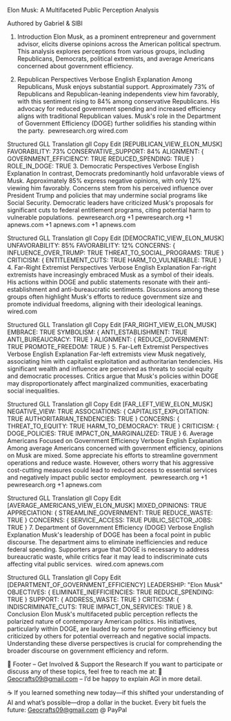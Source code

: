 Elon Musk: A Multifaceted Public Perception Analysis

Authored by Gabriel & SIBI

1. Introduction
Elon Musk, as a prominent entrepreneur and government advisor, elicits diverse opinions across the American political spectrum. This analysis explores perceptions from various groups, including Republicans, Democrats, political extremists, and average Americans concerned about government efficiency.​

2. Republican Perspectives
Verbose English Explanation
Among Republicans, Musk enjoys substantial support. Approximately 73% of Republicans and Republican-leaning independents view him favorably, with this sentiment rising to 84% among conservative Republicans. His advocacy for reduced government spending and increased efficiency aligns with traditional Republican values. Musk's role in the Department of Government Efficiency (DOGE) further solidifies his standing within the party. ​
pewresearch.org
wired.com

Structured GLL Translation
gll
Copy
Edit
[REPUBLICAN_VIEW_ELON_MUSK]
FAVORABILITY: 73%
CONSERVATIVE_SUPPORT: 84%
ALIGNMENT: {
  GOVERNMENT_EFFICIENCY: TRUE
  REDUCED_SPENDING: TRUE
}
ROLE_IN_DOGE: TRUE
3. Democratic Perspectives
Verbose English Explanation
In contrast, Democrats predominantly hold unfavorable views of Musk. Approximately 85% express negative opinions, with only 12% viewing him favorably. Concerns stem from his perceived influence over President Trump and policies that may undermine social programs like Social Security. Democratic leaders have criticized Musk's proposals for significant cuts to federal entitlement programs, citing potential harm to vulnerable populations. ​
pewresearch.org
+1
pewresearch.org
+1
apnews.com
+1
apnews.com
+1
apnews.com

Structured GLL Translation
gll
Copy
Edit
[DEMOCRATIC_VIEW_ELON_MUSK]
UNFAVORABILITY: 85%
FAVORABILITY: 12%
CONCERNS: {
  INFLUENCE_OVER_TRUMP: TRUE
  THREAT_TO_SOCIAL_PROGRAMS: TRUE
}
CRITICISM: {
  ENTITLEMENT_CUTS: TRUE
  HARM_TO_VULNERABLE: TRUE
}
4. Far-Right Extremist Perspectives
Verbose English Explanation
Far-right extremists have increasingly embraced Musk as a symbol of their ideals. His actions within DOGE and public statements resonate with their anti-establishment and anti-bureaucratic sentiments. Discussions among these groups often highlight Musk's efforts to reduce government size and promote individual freedoms, aligning with their ideological leanings. ​
wired.com

Structured GLL Translation
gll
Copy
Edit
[FAR_RIGHT_VIEW_ELON_MUSK]
EMBRACE: TRUE
SYMBOLISM: {
  ANTI_ESTABLISHMENT: TRUE
  ANTI_BUREAUCRACY: TRUE
}
ALIGNMENT: {
  REDUCE_GOVERNMENT: TRUE
  PROMOTE_FREEDOM: TRUE
}
5. Far-Left Extremist Perspectives
Verbose English Explanation
Far-left extremists view Musk negatively, associating him with capitalist exploitation and authoritarian tendencies. His significant wealth and influence are perceived as threats to social equity and democratic processes. Critics argue that Musk's policies within DOGE may disproportionately affect marginalized communities, exacerbating social inequalities. ​

Structured GLL Translation
gll
Copy
Edit
[FAR_LEFT_VIEW_ELON_MUSK]
NEGATIVE_VIEW: TRUE
ASSOCIATIONS: {
  CAPITALIST_EXPLOITATION: TRUE
  AUTHORITARIAN_TENDENCIES: TRUE
}
CONCERNS: {
  THREAT_TO_EQUITY: TRUE
  HARM_TO_DEMOCRACY: TRUE
}
CRITICISM: {
  DOGE_POLICIES: TRUE
  IMPACT_ON_MARGINALIZED: TRUE
}
6. Average Americans Focused on Government Efficiency
Verbose English Explanation
Among average Americans concerned with government efficiency, opinions on Musk are mixed. Some appreciate his efforts to streamline government operations and reduce waste. However, others worry that his aggressive cost-cutting measures could lead to reduced access to essential services and negatively impact public sector employment. ​
pewresearch.org
+1
pewresearch.org
+1
apnews.com

Structured GLL Translation
gll
Copy
Edit
[AVERAGE_AMERICANS_VIEW_ELON_MUSK]
MIXED_OPINIONS: TRUE
APPRECIATION: {
  STREAMLINE_GOVERNMENT: TRUE
  REDUCE_WASTE: TRUE
}
CONCERNS: {
  SERVICE_ACCESS: TRUE
  PUBLIC_SECTOR_JOBS: TRUE
}
7. Department of Government Efficiency (DOGE)
Verbose English Explanation
Musk's leadership of DOGE has been a focal point in public discourse. The department aims to eliminate inefficiencies and reduce federal spending. Supporters argue that DOGE is necessary to address bureaucratic waste, while critics fear it may lead to indiscriminate cuts affecting vital public services. ​
wired.com
apnews.com

Structured GLL Translation
gll
Copy
Edit
[DEPARTMENT_OF_GOVERNMENT_EFFICIENCY]
LEADERSHIP: "Elon Musk"
OBJECTIVES: {
  ELIMINATE_INEFFICIENCIES: TRUE
  REDUCE_SPENDING: TRUE
}
SUPPORT: {
  ADDRESS_WASTE: TRUE
}
CRITICISM: {
  INDISCRIMINATE_CUTS: TRUE
  IMPACT_ON_SERVICES: TRUE
}
8. Conclusion
Elon Musk's multifaceted public perception reflects the polarized nature of contemporary American politics. His initiatives, particularly within DOGE, are lauded by some for promoting efficiency but criticized by others for potential overreach and negative social impacts. Understanding these diverse perspectives is crucial for comprehending the broader discourse on government efficiency and reform.​

📌 Footer – Get Involved & Support the Research
If you want to participate or discuss any of these topics, feel free to reach me at:
📧 Geocrafts09@gmail.com – I’d be happy to explain AGI in more detail.

☕ If you learned something new today—if this shifted your understanding of AI and what’s possible—drop a dollar in the bucket. Every bit fuels the future: Geocrafts09@gmail.com @ PayPal

